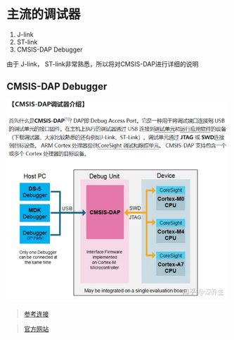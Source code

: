 # 主流的调试器

1. J-link
2. ST-link
3. CMSIS-DAP Debugger

由于 J-link， ST-link非常熟悉，所以将对CMSIS-DAP进行详细的说明


## CMSIS-DAP Debugger

![Alt text](image.png)


>[参考连接](https://zhuanlan.zhihu.com/p/378704446)

>[官方网站](https://developer.arm.com/documentation/101451/0100/About-CMSIS-DAP)

